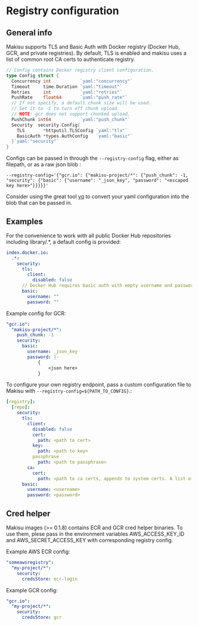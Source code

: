 # Registry configuration

## General info
Makisu supports TLS and Basic Auth with Docker registry (Docker Hub, GCR, and private registries).
By default, TLS is enabled and makisu uses a list of common root CA certs to authenticate registry.
```go
// Config contains Docker registry client configuration.
type Config struct {
  Concurrency int           `yaml:"concurrency"`
  Timeout     time.Duration `yaml:"timeout"`
  Retries     int           `yaml:"retries"`
  PushRate    float64       `yaml:"push_rate"`
  // If not specify, a default chunk size will be used.
  // Set it to -1 to turn off chunk upload.
  // NOTE: gcr does not support chunked upload.
  PushChunk int64           `yaml:"push_chunk"`
  Security  security.Config{
    TLS       *httputil.TLSConfig `yaml:"tls"`
    BasicAuth *types.AuthConfig   `yaml:"basic"`
  }`yaml:"security"`
}
```

Configs can be passed in through the `--registry-config` flag, either as filepath, or as a raw json blob :
```
--registry-config='{"gcr.io": {"makisu-project/*": {"push_chunk": -1, "security": {"basic": {"username": "_json_key", "password": "<escaped key here>"}}}}}'
```
Consider using the great tool [yq](https://github.com/kislyuk/yq) to convert your yaml configuration into the blob that can be passed in.


## Examples
For the convenience to work with all public Docker Hub repositories including library/.*, a default config is provided:
```yaml
index.docker.io:
  .*:
    security:
      tls:
        client:
          disabled: false
      // Docker Hub requires basic auth with empty username and password for all public repositories.
      basic:
        username: ""
        password: ""
```

Example config for GCR:
```yaml
"gcr.io":
  "makisu-project/*":
    push_chunk: -1
    security:
      basic:
        username: _json_key
        password: |-
            {
                <json here>
            }
```

To configure your own registry endpoint, pass a custom configuration file to Makisu with `--registry-config=${PATH_TO_CONFIG}`.:
```yaml
[registry]:
  [repo]:
    security:
      tls:
        client:
          disabled: false
          cert:
            path: <path to cert>
          key:
            path: <path to key>
          passphrase
            path: <path to passphrase>
        ca:
          cert:
            path: <path to ca certs, appends to system certs. A list of common ca certs are used if empty>
      basic:
        username: <username>
        password: <password>
```

## Cred helper

Makisu images (>= 0.1.8) contains ECR and GCR cred helper binaries.
To use them, plese pass in the environment variables AWS_ACCESS_KEY_ID and AWS_SECRET_ACCESS_KEY with corresponding registry config.

Example AWS ECR config:
```yaml
"someawsregistry":
  "my-project/*":
    security:
      credsStore: ecr-login
```

Example GCR config:
```yaml
"gcr.io":
  "my-project/*":
    security:
      credsStore: gcr
```

